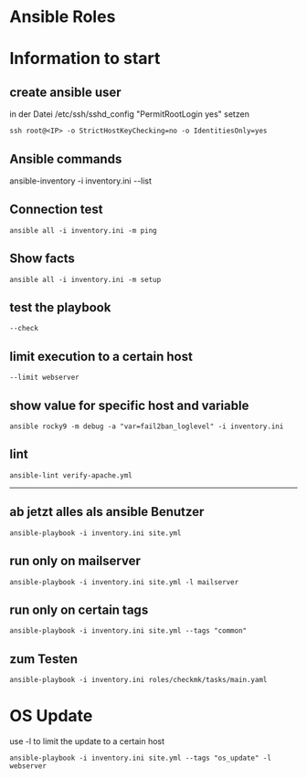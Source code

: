 # Ansible Roles

# Information to start
## create ansible user
in der Datei /etc/ssh/sshd_config "PermitRootLogin yes" setzen

    ssh root@<IP> -o StrictHostKeyChecking=no -o IdentitiesOnly=yes

## Ansible commands

   ansible-inventory -i inventory.ini --list

## Connection test
   
    ansible all -i inventory.ini -m ping

## Show facts

    ansible all -i inventory.ini -m setup

## test the playbook
    --check

## limit execution to a certain host
    --limit webserver

## show value for specific host and variable
    ansible rocky9 -m debug -a "var=fail2ban_loglevel" -i inventory.ini

## lint
    ansible-lint verify-apache.yml

-----------------------
## ab jetzt alles als ansible Benutzer
    ansible-playbook -i inventory.ini site.yml

## run only on mailserver
    ansible-playbook -i inventory.ini site.yml -l mailserver

## run only on certain tags
    ansible-playbook -i inventory.ini site.yml --tags "common"

## zum Testen
    ansible-playbook -i inventory.ini roles/checkmk/tasks/main.yaml


# OS Update

use -l to limit the update to a certain host

    ansible-playbook -i inventory.ini site.yml --tags "os_update" -l webserver